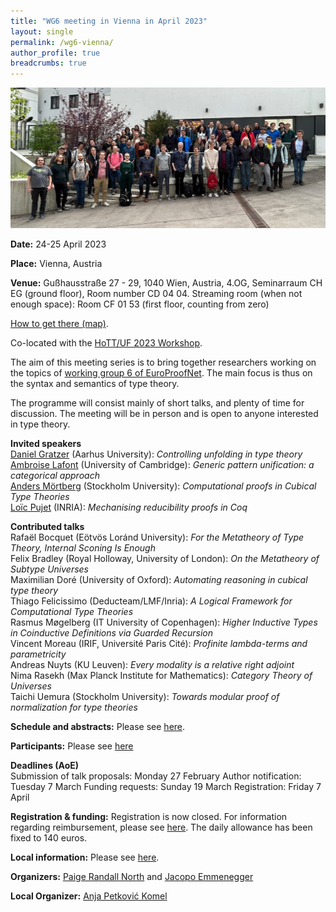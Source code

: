 ```yaml
---
title: "WG6 meeting in Vienna in April 2023"
layout: single
permalink: /wg6-vienna/
author_profile: true
breadcrumbs: true
---
```


![Workshop group photo](./vienna-group-photo.jpg)

**Date:** 24-25 April 2023

**Place:** Vienna, Austria

**Venue:** Gußhausstraße 27 - 29, 1040 Wien, Austria,
4.OG, Seminarraum CH EG (ground floor), Room number CD 04 04.
Streaming room (when not enough space): Room CF 01 53 (first floor, counting from zero)

[How to get there (map)](venue.png).

Co-located with the [HoTT/UF 2023 Workshop](https://hott-uf.github.io/2023/).

The aim of this meeting series is to bring together researchers working on the topics of [working group 6 of EuroProofNet](https://europroofnet.github.io/wg6/). The main focus is thus on the syntax and semantics of type theory.

The programme will consist mainly of short talks, and plenty of time for discussion. The meeting will be in person and is open to anyone interested in type theory.


**Invited speakers**  
[Daniel Gratzer](https://jozefg.github.io/) (Aarhus University):
_Controlling unfolding in type theory_  
[Ambroise Lafont](https://amblafont.github.io/) (University of Cambridge):
_Generic pattern unification: a categorical approach_  
[Anders Mörtberg](https://staff.math.su.se/anders.mortberg/) (Stockholm University):
_Computational proofs in Cubical Type Theories_  
[Loïc Pujet](https://pujet.fr/) (INRIA):
_Mechanising reducibility proofs in Coq_  

**Contributed talks**  
Rafaël Bocquet (Eötvös Loránd University):
_For the Metatheory of Type Theory, Internal Sconing Is Enough_  
Felix Bradley	(Royal Holloway, University of London):
_On the Metatheory of Subtype Universes_  
Maximilian Doré (University of Oxford):
_Automating reasoning in cubical type theory_  
Thiago Felicissimo (Deducteam/LMF/Inria):
_A Logical Framework for Computational Type Theories_  
Rasmus Møgelberg (IT University of Copenhagen):
_Higher Inductive Types in Coinductive Definitions via Guarded Recursion_  
Vincent Moreau (IRIF, Université Paris Cité):
_Profinite lambda-terms and parametricity_  
Andreas Nuyts (KU Leuven):
_Every modality is a relative right adjoint_  
Nima Rasekh (Max Planck Institute for Mathematics):
_Category Theory of Universes_  
Taichi Uemura (Stockholm University):
_Towards modular proof of normalization for type theories_  

**Schedule and abstracts:** Please see [here](programme).

**Participants:** Please see [here](participants)

**Deadlines (AoE)**  
Submission of talk proposals: Monday 27 February
Author notification: Tuesday 7 March
Funding requests: Sunday 19 March
Registration: Friday 7 April

**Registration & funding:**
Registration is now closed. For information regarding reimbursement, please see [here](../reimbursement-rules). The daily allowance has been fixed to 140 euros.


**Local information:** Please see [here](https://hott-uf.github.io/2023/local-info.html).

**Organizers:** [Paige Randall North](https://paigenorth.github.io/) and [Jacopo Emmenegger](https://jacopoemmenegger.wordpress.com/)

**Local Organizer:** [Anja Petković Komel](https://anjapetkovic.com/)
